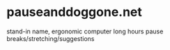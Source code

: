 # pauseanddoggone.net
stand-in name, ergonomic computer long hours pause breaks/stretching/suggestions

